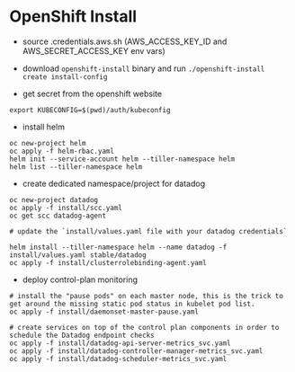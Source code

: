 # OpenShift Install

* source .credentials.aws.sh (AWS_ACCESS_KEY_ID and AWS_SECRET_ACCESS_KEY env vars)

* download `openshift-install` binary and run ```./openshift-install create install-config```

* get secret from the openshift website

```shell
export KUBECONFIG=$(pwd)/auth/kubeconfig
```

* install helm

```shell
oc new-project helm
oc apply -f helm-rbac.yaml
helm init --service-account helm --tiller-namespace helm
helm list --tiller-namespace helm
```

* create dedicated namespace/project for datadog
```shell
oc new-project datadog
oc apply -f install/scc.yaml
oc get scc datadog-agent

# update the `install/values.yaml file with your datadog credentials`

helm install --tiller-namespace helm --name datadog -f install/values.yaml stable/datadog
oc apply -f install/clusterrolebinding-agent.yaml
```

* deploy control-plan monitoring

```shell
# install the "pause pods" on each master node, this is the trick to get around the missing static pod status in kubelet pod list.
oc apply -f install/daemonset-master-pause.yaml

# create services on top of the control plan components in order to schedule the Datadog endpoint checks 
oc apply -f install/datadog-api-server-metrics_svc.yaml
oc apply -f install/datadog-controller-manager-metrics_svc.yaml
oc apply -f install/datadog-scheduler-metrics_svc.yaml
```
